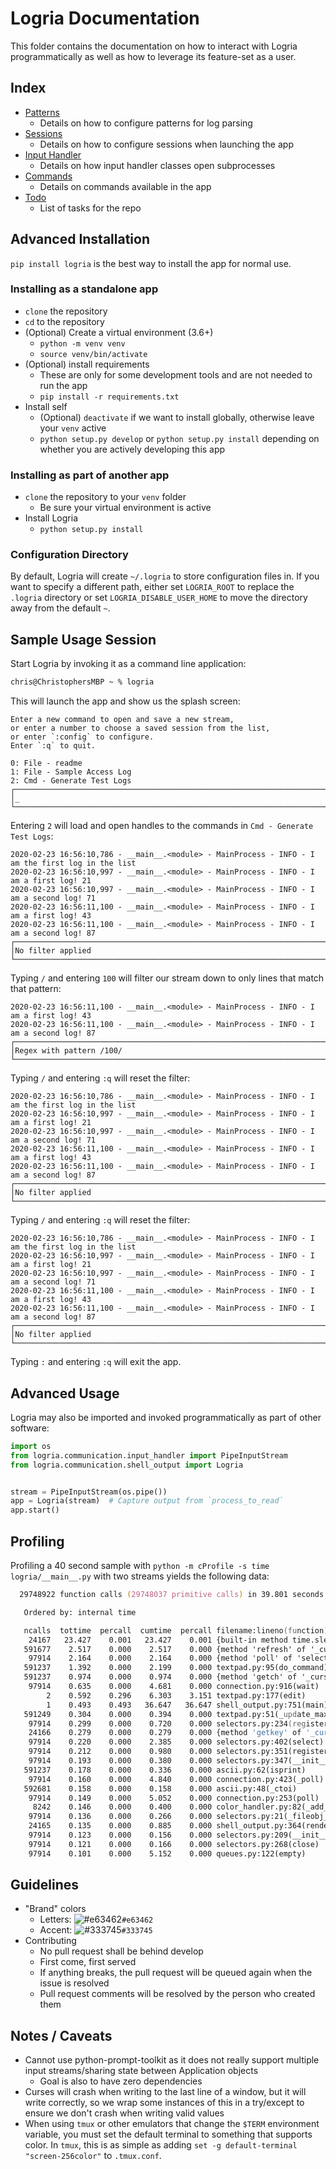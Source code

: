 # Logria Documentation

This folder contains the documentation on how to interact with Logria programmatically as well as how to leverage its feature-set as a user.

## Index

- [Patterns](patterns.md)
  - Details on how to configure patterns for log parsing
- [Sessions](sessions.md)
  - Details on how to configure sessions when launching the app
- [Input Handler](input_handler.md)
  - Details on how input handler classes open subprocesses
- [Commands](commands.md)
  - Details on commands available in the app
- [Todo](todo.md)
  - List of tasks for the repo

## Advanced Installation

`pip install logria` is the best way to install the app for normal use.

### Installing as a standalone app

- `clone` the repository
- `cd` to the repository
- (Optional) Create a virtual environment (3.6+)
  - `python -m venv venv`
  - `source venv/bin/activate`
- (Optional) install requirements
  - These are only for some development tools and are not needed to run the app
  - `pip install -r requirements.txt`
- Install self
  - (Optional) `deactivate` if we want to install globally, otherwise leave your `venv` active
  - `python setup.py develop` or `python setup.py install` depending on whether you are actively developing this app

### Installing as part of another app

- `clone` the repository to your `venv` folder
  - Be sure your virtual environment is active
- Install Logria
  - `python setup.py install`

### Configuration Directory

By default, Logria will create `~/.logria` to store configuration files in. If you want to specify a different path, either set `LOGRIA_ROOT` to replace the `.logria` directory or set `LOGRIA_DISABLE_USER_HOME` to move the directory away from the default `~`.

## Sample Usage Session

Start Logria by invoking it as a command line application:

```zsh
chris@ChristophersMBP ~ % logria
```

This will launch the app and show us the splash screen:

```log
Enter a new command to open and save a new stream,
or enter a number to choose a saved session from the list,
or enter `:config` to configure.
Enter `:q` to quit.

0: File - readme
1: File - Sample Access Log
2: Cmd - Generate Test Logs
┌────────────────────────────────────────────────────────────────────────────────────────────────┐
│_
└────────────────────────────────────────────────────────────────────────────────────────────────┘
```

Entering `2` will load and open handles to the commands in `Cmd - Generate Test Logs`:

```log
2020-02-23 16:56:10,786 - __main__.<module> - MainProcess - INFO - I am the first log in the list
2020-02-23 16:56:10,997 - __main__.<module> - MainProcess - INFO - I am a first log! 21
2020-02-23 16:56:10,997 - __main__.<module> - MainProcess - INFO - I am a second log! 71
2020-02-23 16:56:11,100 - __main__.<module> - MainProcess - INFO - I am a first log! 43
2020-02-23 16:56:11,100 - __main__.<module> - MainProcess - INFO - I am a second log! 87
┌────────────────────────────────────────────────────────────────────────────────────────────────┐
│No filter applied
└────────────────────────────────────────────────────────────────────────────────────────────────┘
```

Typing `/` and entering `100` will filter our stream down to only lines that match that pattern:

```log
2020-02-23 16:56:11,100 - __main__.<module> - MainProcess - INFO - I am a first log! 43
2020-02-23 16:56:11,100 - __main__.<module> - MainProcess - INFO - I am a second log! 87
┌────────────────────────────────────────────────────────────────────────────────────────────────┐
│Regex with pattern /100/
└────────────────────────────────────────────────────────────────────────────────────────────────┘
```

Typing `/` and entering `:q` will reset the filter:

```log
2020-02-23 16:56:10,786 - __main__.<module> - MainProcess - INFO - I am the first log in the list
2020-02-23 16:56:10,997 - __main__.<module> - MainProcess - INFO - I am a first log! 21
2020-02-23 16:56:10,997 - __main__.<module> - MainProcess - INFO - I am a second log! 71
2020-02-23 16:56:11,100 - __main__.<module> - MainProcess - INFO - I am a first log! 43
2020-02-23 16:56:11,100 - __main__.<module> - MainProcess - INFO - I am a second log! 87
┌────────────────────────────────────────────────────────────────────────────────────────────────┐
│No filter applied
└────────────────────────────────────────────────────────────────────────────────────────────────┘
```

Typing `/` and entering `:q` will reset the filter:

```log
2020-02-23 16:56:10,786 - __main__.<module> - MainProcess - INFO - I am the first log in the list
2020-02-23 16:56:10,997 - __main__.<module> - MainProcess - INFO - I am a first log! 21
2020-02-23 16:56:10,997 - __main__.<module> - MainProcess - INFO - I am a second log! 71
2020-02-23 16:56:11,100 - __main__.<module> - MainProcess - INFO - I am a first log! 43
2020-02-23 16:56:11,100 - __main__.<module> - MainProcess - INFO - I am a second log! 87
┌────────────────────────────────────────────────────────────────────────────────────────────────┐
│No filter applied
└────────────────────────────────────────────────────────────────────────────────────────────────┘
```

Typing `:` and entering `:q` will exit the app.

## Advanced Usage

Logria may also be imported and invoked programmatically as part of other software:

```python
import os
from logria.communication.input_handler import PipeInputStream
from logria.communication.shell_output import Logria


stream = PipeInputStream(os.pipe())
app = Logria(stream)  # Capture output from `process_to_read`
app.start()
```

## Profiling

Profiling a 40 second sample with `python -m cProfile -s time logria/__main__.py` with two streams yields the following data:

```zsh
  29748922 function calls (29748037 primitive calls) in 39.801 seconds

   Ordered by: internal time

   ncalls  tottime  percall  cumtime  percall filename:lineno(function)
    24167   23.427    0.001   23.427    0.001 {built-in method time.sleep}
   591677    2.517    0.000    2.517    0.000 {method 'refresh' of '_curses.window' objects}
    97914    2.164    0.000    2.164    0.000 {method 'poll' of 'select.poll' objects}
   591237    1.392    0.000    2.199    0.000 textpad.py:95(do_command)
   591237    0.974    0.000    0.974    0.000 {method 'getch' of '_curses.window' objects}
    97914    0.635    0.000    4.681    0.000 connection.py:916(wait)
        2    0.592    0.296    6.303    3.151 textpad.py:177(edit)
        1    0.493    0.493   36.647   36.647 shell_output.py:751(main)
   591249    0.304    0.000    0.394    0.000 textpad.py:51(_update_max_yx)
    97914    0.299    0.000    0.720    0.000 selectors.py:234(register)
    24166    0.279    0.000    0.279    0.000 {method 'getkey' of '_curses.window' objects}
    97914    0.220    0.000    2.385    0.000 selectors.py:402(select)
    97914    0.212    0.000    0.980    0.000 selectors.py:351(register)
    97914    0.193    0.000    0.380    0.000 selectors.py:347(__init__)
   591237    0.178    0.000    0.336    0.000 ascii.py:62(isprint)
    97914    0.160    0.000    4.840    0.000 connection.py:423(_poll)
   592681    0.158    0.000    0.158    0.000 ascii.py:48(_ctoi)
    97914    0.149    0.000    5.052    0.000 connection.py:253(poll)
     8242    0.146    0.000    0.400    0.000 color_handler.py:82(_add_line)
    97914    0.136    0.000    0.266    0.000 selectors.py:21(_fileobj_to_fd)
    24165    0.135    0.000    0.885    0.000 shell_output.py:364(render_text_in_output)
    97914    0.123    0.000    0.156    0.000 selectors.py:209(__init__)
    97914    0.121    0.000    0.166    0.000 selectors.py:268(close)
    97914    0.101    0.000    5.152    0.000 queues.py:122(empty)
```

## Guidelines

- "Brand" colors
  - Letters: ![#e63462](https://placehold.it/15/e63462/000000?text=+)`#e63462`
  - Accent: ![#333745](https://placehold.it/15/333745/000000?text=+)`#333745`
- Contributing
  - No pull request shall be behind develop
  - First come, first served
  - If anything breaks, the pull request will be queued again when the issue is resolved
  - Pull request comments will be resolved by the person who created them

## Notes / Caveats

- Cannot use python-prompt-toolkit as it does not really support multiple input streams/sharing state between Application objects
  - Goal is also to have zero dependencies
- Curses will crash when writing to the last line of a window, but it will write correctly, so we wrap some instances of this in a try/except to ensure we don't crash when writing valid values
- When using `tmux` or other emulators that change the `$TERM` environment variable, you must set the default terminal to something that supports color. In `tmux`, this is as simple as adding `set -g default-terminal "screen-256color"` to `.tmux.conf`.
